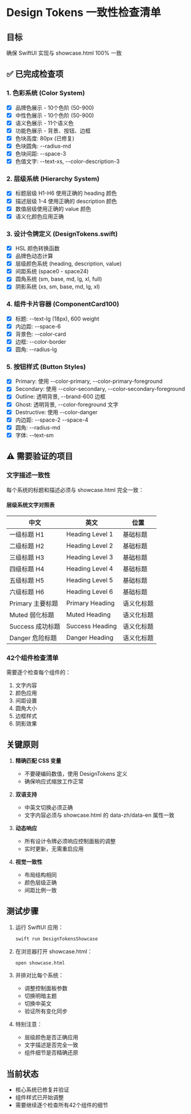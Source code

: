 # Design Tokens 一致性检查清单

## 目标
确保 SwiftUI 实现与 showcase.html 100% 一致

## ✅ 已完成检查项

### 1. 色彩系统 (Color System)
- [x] 品牌色展示 - 10个色阶 (50-900)
- [x] 中性色展示 - 10个色阶 (50-900)  
- [x] 语义色展示 - 11个语义色
- [x] 功能色展示 - 背景、按钮、边框
- [x] 色块高度: 80px (已修复)
- [x] 色块圆角: --radius-md
- [x] 色块间距: --space-3
- [x] 色值文字: --text-xs, --color-description-3

### 2. 层级系统 (Hierarchy System)
- [x] 标题层级 H1-H6 使用正确的 heading 颜色
- [x] 描述层级 1-4 使用正确的 description 颜色
- [x] 数值层级使用正确的 value 颜色
- [x] 语义化颜色应用正确

### 3. 设计令牌定义 (DesignTokens.swift)
- [x] HSL 颜色转换函数
- [x] 品牌色动态计算
- [x] 层级颜色系统 (heading, description, value)
- [x] 间距系统 (space0 - space24)
- [x] 圆角系统 (sm, base, md, lg, xl, full)
- [x] 阴影系统 (xs, sm, base, md, lg, xl)

### 4. 组件卡片容器 (ComponentCard100)
- [x] 标题: --text-lg (18px), 600 weight
- [x] 内边距: --space-6
- [x] 背景色: --color-card
- [x] 边框: --color-border
- [x] 圆角: --radius-lg

### 5. 按钮样式 (Button Styles)
- [x] Primary: 使用 --color-primary, --color-primary-foreground
- [x] Secondary: 使用 --color-secondary, --color-secondary-foreground
- [x] Outline: 透明背景, --brand-600 边框
- [x] Ghost: 透明背景, --color-foreground 文字
- [x] Destructive: 使用 --color-danger
- [x] 内边距: --space-2 --space-4
- [x] 圆角: --radius-md
- [x] 字体: --text-sm

## ⚠️ 需要验证的项目

### 文字描述一致性
每个系统的标题和描述必须与 showcase.html 完全一致：

#### 层级系统文字对照表
| 中文 | 英文 | 位置 |
|------|------|------|
| 一级标题 H1 | Heading Level 1 | 基础标题 |
| 二级标题 H2 | Heading Level 2 | 基础标题 |
| 三级标题 H3 | Heading Level 3 | 基础标题 |
| 四级标题 H4 | Heading Level 4 | 基础标题 |
| 五级标题 H5 | Heading Level 5 | 基础标题 |
| 六级标题 H6 | Heading Level 6 | 基础标题 |
| Primary 主要标题 | Primary Heading | 语义化标题 |
| Muted 弱化标题 | Muted Heading | 语义化标题 |
| Success 成功标题 | Success Heading | 语义化标题 |
| Danger 危险标题 | Danger Heading | 语义化标题 |

### 42个组件检查清单
需要逐个检查每个组件的：
1. 文字内容
2. 颜色应用
3. 间距设置
4. 圆角大小
5. 边框样式
6. 阴影效果

## 关键原则

1. **精确匹配 CSS 变量**
   - 不要硬编码数值，使用 DesignTokens 定义
   - 确保响应式缩放工作正常

2. **双语支持**
   - 中英文切换必须正确
   - 文字内容必须与 showcase.html 的 data-zh/data-en 属性一致

3. **动态响应**
   - 所有设计令牌必须响应控制面板的调整
   - 实时更新，无需重启应用

4. **视觉一致性**
   - 布局结构相同
   - 颜色层级正确
   - 间距比例一致

## 测试步骤

1. 运行 SwiftUI 应用：
   ```bash
   swift run DesignTokensShowcase
   ```

2. 在浏览器打开 showcase.html：
   ```bash
   open showcase.html
   ```

3. 并排对比每个系统：
   - 调整控制面板参数
   - 切换明暗主题
   - 切换中英文
   - 验证所有变化同步

4. 特别注意：
   - 层级颜色是否正确应用
   - 文字描述是否完全一致
   - 组件细节是否精确还原

## 当前状态
- 核心系统已修复并验证
- 组件样式已开始调整
- 需要继续逐个检查所有42个组件的细节
